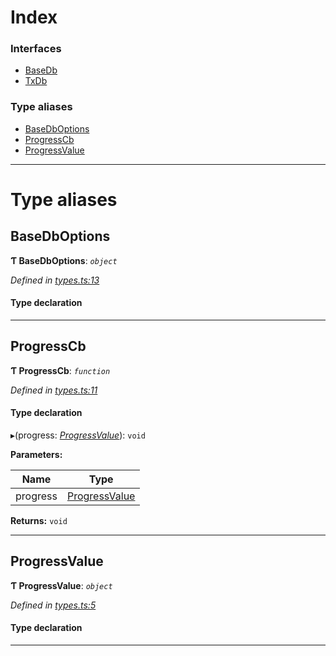 

# Index

### Interfaces

* [BaseDb](../interfaces/_types_.basedb.md)
* [TxDb](../interfaces/_types_.txdb.md)

### Type aliases

* [BaseDbOptions](_types_.md#basedboptions)
* [ProgressCb](_types_.md#progresscb)
* [ProgressValue](_types_.md#progressvalue)

---

# Type aliases

<a id="basedboptions"></a>

##  BaseDbOptions

**Ƭ BaseDbOptions**: *`object`*

*Defined in [types.ts:13](https://github.com/polkadot-js/common/blob/e3b45e7/packages/db/src/types.ts#L13)*

#### Type declaration

___
<a id="progresscb"></a>

##  ProgressCb

**Ƭ ProgressCb**: *`function`*

*Defined in [types.ts:11](https://github.com/polkadot-js/common/blob/e3b45e7/packages/db/src/types.ts#L11)*

#### Type declaration
▸(progress: *[ProgressValue](_types_.md#progressvalue)*): `void`

**Parameters:**

| Name | Type |
| ------ | ------ |
| progress | [ProgressValue](_types_.md#progressvalue) |

**Returns:** `void`

___
<a id="progressvalue"></a>

##  ProgressValue

**Ƭ ProgressValue**: *`object`*

*Defined in [types.ts:5](https://github.com/polkadot-js/common/blob/e3b45e7/packages/db/src/types.ts#L5)*

#### Type declaration

___

